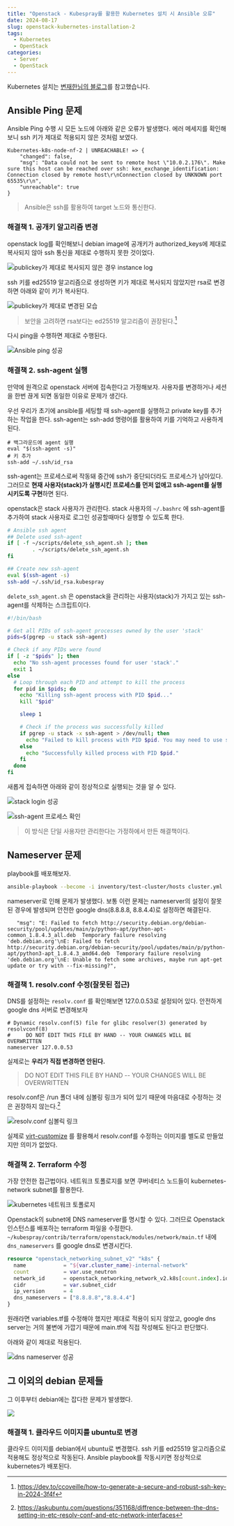 ```yaml
---
title: "Openstack - Kubespray를 활용한 Kubernetes 설치 시 Ansible 오류"
date: 2024-08-17
slug: openstack-kubernetes-installation-2
tags:
  - Kubernetes
  - OpenStack
categories:
  - Server
  - OpenStack
---
```


Kubernetes 설치는 [변재한님의 블로그](https://velog.io/@jaehan/Openstack-%EA%B8%B0%EB%B0%98-Kubernets-%EA%B5%AC%EC%B6%95-with-Kubespray)를 참고했습니다.

## Ansible Ping 문제

Ansible Ping 수행 시 모든 노드에 아래와 같은 오류가 발생했다. 에러 메세지를 확인해보니 ssh 키가 제대로 적용되지 않은 것처럼 보였다.

```
Kubernetes-k8s-node-nf-2 | UNREACHABLE! => {
    "changed": false,
    "msg": "Data could not be sent to remote host \"10.0.2.176\". Make sure this host can be reached over ssh: kex_exchange_identification: Connection closed by remote host\r\nConnection closed by UNKNOWN port 65535\r\n",
    "unreachable": true
}
```

> Ansible은 ssh를 활용하여 target 노드와 통신한다.

### 해결책 1. 공개키 알고리즘 변경

openstack log를 확인해보니 debian image에 공개키가 authorized_keys에 제대로 복사되지 않아 ssh 통신을 제대로 수행하지 못한 것이었다.

![publickey가 제대로 복사되지 않은 경우 instance log](img1.png)

ssh 키를 ed25519 알고리즘으로 생성하면 키가 제대로 복사되지 않았지만 rsa로 변경하면 아래와 같이 키가 복사된다.

![publickey가 제대로 변경된 모습](img2.png)

> 보안을 고려하면 rsa보다는 ed25519 알고리즘이 권장된다.[^1]

다시 ping을 수행하면 제대로 수행된다.

![Ansible ping 성공](img3.png)

### 해결책 2. ssh-agent 실행

만약에 원격으로 openstack 서버에 접속한다고 가정해보자. 사용자를 변경하거나 세션을 한번 끊게 되면 동일한 이유로 문제가 생긴다.

우선 우리가 초기에 ansible를 세팅할 때 ssh-agent를 실행하고 private key를 추가하는 작업을 한다. ssh-agent는 ssh-add 명령어를 활용하여 키를 기억하고 사용하게 된다.

```
# 백그라운드에 agent 실행
eval "$(ssh-agent -s)"
# 키 추가
ssh-add ~/.ssh/id_rsa
```

ssh-agent는 프로세스로써 작동돼 중간에 ssh가 중단되더라도 프로세스가 남아있다. 그러므로 **현재 사용자(stack)가 실행시킨 프로세스를 먼저 없애고 ssh-agent를 실행시키도록 구현**하면 된다.

openstack은 stack 사용자가 관리한다. stack 사용자의 `~/.bashrc` 에 ssh-agent를 추가하여 stack 사용자로 로그인 성공할때마다 실행할 수 있도록 한다.

```bash
# Ansible ssh agent
## Delete used ssh-agent
if [ -f ~/scripts/delete_ssh_agent.sh ]; then
        . ~/scripts/delete_ssh_agent.sh
fi

## Create new ssh-agent
eval $(ssh-agent -s)
ssh-add ~/.ssh/id_rsa.kubespray
```

`delete_ssh_agent.sh` 은 openstack을 관리하는 사용자(stack)가 가지고 있는 ssh-agent를 삭제하는 스크립트이다.

```sh
#!/bin/bash

# Get all PIDs of ssh-agent processes owned by the user 'stack'
pids=$(pgrep -u stack ssh-agent)

# Check if any PIDs were found
if [ -z "$pids" ]; then
  echo "No ssh-agent processes found for user 'stack'."
  exit 1
else
  # Loop through each PID and attempt to kill the process
  for pid in $pids; do
    echo "Killing ssh-agent process with PID $pid..."
    kill "$pid"

    sleep 1

    # Check if the process was successfully killed
    if pgrep -u stack -x ssh-agent > /dev/null; then
      echo "Failed to kill process with PID $pid. You may need to use sudo."
    else
      echo "Successfully killed process with PID $pid."
    fi
  done
fi
```

새롭게 접속하면 아래와 같이 정상적으로 실행되는 것을 알 수 있다.

![stack login 성공](img7.png)

![ssh-agent 프로세스 확인](img8.png)

> 이 방식은 단일 사용자만 관리한다는 가정하에서 만든 해결책이다.

## Nameserver 문제

playbook를 배포해보자.

```bash
ansible-playbook --become -i inventory/test-cluster/hosts cluster.yml
```

nameserver로 인해 문제가 발생했다. 보통 이런 문제는 nameserver의 설정이 잘못된 경우에 발생되며 안전한 google dns(8.8.8.8, 8.8.4.4)로 설정하면 해결된다.

```
   "msg": "E: Failed to fetch http://security.debian.org/debian-security/pool/updates/main/p/python-apt/python-apt-common_1.8.4.3_all.deb  Temporary failure resolving 'deb.debian.org'\nE: Failed to fetch http://security.debian.org/debian-security/pool/updates/main/p/python-apt/python3-apt_1.8.4.3_amd64.deb  Temporary failure resolving 'deb.debian.org'\nE: Unable to fetch some archives, maybe run apt-get update or try with --fix-missing?",
```

### 해결책 1. resolv.conf 수정(잘못된 접근)

DNS를 설정하는 `resolv.conf` 를 확인해보면 127.0.0.53로 설정되어 있다. 안전하게 google dns 서버로 변경해보자

```
# Dynamic resolv.conf(5) file for glibc resolver(3) generated by resolvconf(8)
#     DO NOT EDIT THIS FILE BY HAND -- YOUR CHANGES WILL BE OVERWRITTEN
nameserver 127.0.0.53
```

실제로는 **우리가 직접 변경하면 안된다.**

> DO NOT EDIT THIS FILE BY HAND -- YOUR CHANGES WILL BE OVERWRITTEN

resolv.conf은 /run 폴더 내에 심볼링 링크가 되어 있기 때문에 마음대로 수정하는 것은 권장하지 않는다.[^2]

![resolv.conf 심볼릭 링크](img4.png)

실제로 [virt-customize](https://libguestfs.org/virt-customize.1.html) 를 활용해서 resolv.conf를 수정하는 이미지를 별도로 만들었지만 의미가 없었다.

### 해결책 2. Terraform 수정

가장 안전한 접근법이다.
네트워크 토폴로지를 보면 쿠버네티스 노드들이 kubernetes-network subnet를 활용한다.

![kubernetes 네트워크 토폴로지](img5.png)

Openstack의 subnet에 DNS nameserver를 명시할 수 있다. 그러므로 Openstack 인스턴스를 배포하는 terraform 파일을 수정한다.
`~/kubespray/contrib/terraform/openstack/modules/network/main.tf` 내에 `dns_nameservers` 를 google dns로 변경시킨다.

```tf
resource "openstack_networking_subnet_v2" "k8s" {
  name            = "${var.cluster_name}-internal-network"
  count           = var.use_neutron
  network_id      = openstack_networking_network_v2.k8s[count.index].id
  cidr            = var.subnet_cidr
  ip_version      = 4
  dns_nameservers = ["8.8.8.8","8.8.4.4"]
}
```

원래라면 variables.tf를 수정해야 했지만 제대로 적용이 되지 않았고, google dns server는 거의 불변에 가깝기 때문에 main.tf에 직접 작성해도 된다고 판단했다.

아래와 같이 제대로 적용된다.

![dns nameserver 성공](img6.png)

## 그 이외의 debian 문제들

그 이후부터 debian에는 잡다한 문제가 발생했다.

![](img9.png)

### 해결책 1. 클라우드 이미지를 ubuntu로 변경

클라우드 이미지를 debian에서 ubuntu로 변경했다. ssh 키를 ed25519 알고리즘으로 적용해도 정상적으로 작동된다.
Ansible playbook를 작동시키면 정상적으로 kubernetes가 배포된다.

[^1]: https://dev.to/ccoveille/how-to-generate-a-secure-and-robust-ssh-key-in-2024-3f4f
[^2]: https://askubuntu.com/questions/351168/diffrence-between-the-dns-setting-in-etc-resolv-conf-and-etc-network-interfaces
